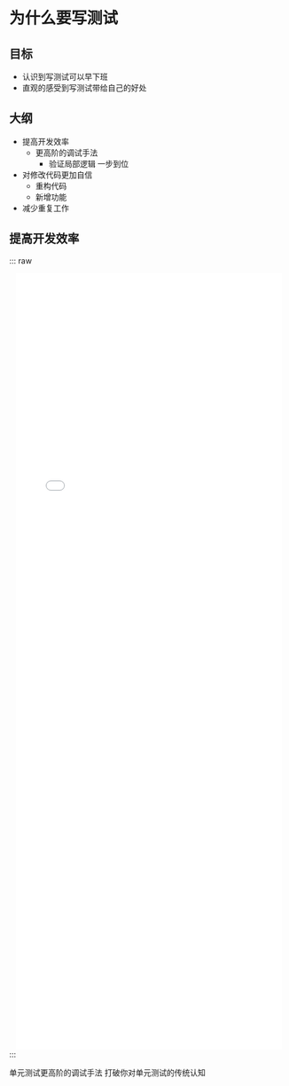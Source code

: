 # 为什么要写测试

## 目标

- 认识到写测试可以早下班
- 直观的感受到写测试带给自己的好处

## 大纲

- 提高开发效率
  - 更高阶的调试手法
    - 验证局部逻辑 一步到位
- 对修改代码更加自信
  - 重构代码
  - 新增功能
- 减少重复工作

## 提高开发效率

::: raw
<div style="
    display: flex;
    justify-content: center;
    align-items: center;
">
    <iframe
      style="
    width: 50vw;
    height: 35vh;
"
      src="//player.bilibili.com/player.html?aid=652198267&bvid=BV1me4y1c7nM&cid=1016712076&page=1"
      scrolling="no"
      border="0"
      frameborder="no"
      framespacing="0"
      allow="accelerometer; autoplay; encrypted-media; gyroscope; picture-in-picture"
      allowfullscreen="true"
    ></iframe>

</div>
:::

单元测试更高阶的调试手法 打破你对单元测试的传统认知
